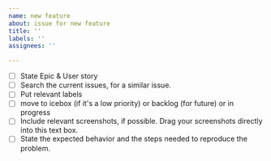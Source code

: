 ```yaml
---
name: new feature
about: issue for new feature
title: ''
labels: ''
assignees: ''

---
```


- [ ] State Epic & User story
- [ ] Search the current issues, for a similar issue.
- [ ] Put relevant labels
- [ ] move to icebox (if it's a low priority) or backlog (for future) or in progress
- [ ] Include relevant screenshots, if possible. Drag your screenshots directly into this text box. 
- [ ] State the expected behavior and the steps needed to reproduce the problem.
